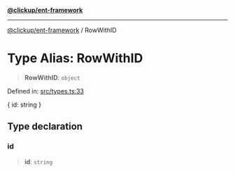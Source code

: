 [**@clickup/ent-framework**](../README.md)

***

[@clickup/ent-framework](../globals.md) / RowWithID

# Type Alias: RowWithID

> **RowWithID**: `object`

Defined in: [src/types.ts:33](https://github.com/clickup/ent-framework/blob/master/src/types.ts#L33)

{ id: string }

## Type declaration

### id

> **id**: `string`
